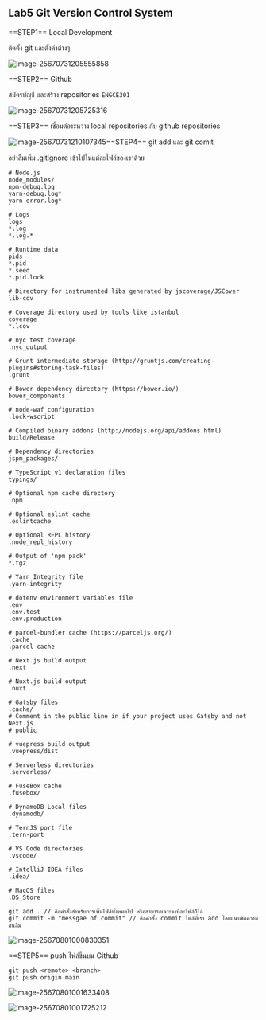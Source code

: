 ## Lab5 Git Version Control System

==STEP1== Local Development

ติดตั้ง git และตั้งค่าต่างๆ

![image-25670731205555858](/Users/jiraphat/Desktop/ProjectHub/SD/images/image-25670731205555858.png)

==STEP2== Github

สมัครบัญชี และสร้าง repositories `ENGCE301`

![image-25670731205725316](/Users/jiraphat/Desktop/ProjectHub/SD/images/image-25670731205725316.png)

==STEP3== เชื่อมต่อระหว่าง local repositories กับ github repositories

![image-25670731210107345](/Users/jiraphat/Desktop/ProjectHub/SD/images/image-25670731210107345.png)==STEP4== git add และ git comit 

อย่าลืมเพิ่ม .gitignore เข้าไปในแต่ละไฟล์ของเราด้วย

```
# Node.js
node_modules/
npm-debug.log
yarn-debug.log*
yarn-error.log*

# Logs
logs
*.log
*.log.*

# Runtime data
pids
*.pid
*.seed
*.pid.lock

# Directory for instrumented libs generated by jscoverage/JSCover
lib-cov

# Coverage directory used by tools like istanbul
coverage
*.lcov

# nyc test coverage
.nyc_output

# Grunt intermediate storage (http://gruntjs.com/creating-plugins#storing-task-files)
.grunt

# Bower dependency directory (https://bower.io/)
bower_components

# node-waf configuration
.lock-wscript

# Compiled binary addons (http://nodejs.org/api/addons.html)
build/Release

# Dependency directories
jspm_packages/

# TypeScript v1 declaration files
typings/

# Optional npm cache directory
.npm

# Optional eslint cache
.eslintcache

# Optional REPL history
.node_repl_history

# Output of 'npm pack'
*.tgz

# Yarn Integrity file
.yarn-integrity

# dotenv environment variables file
.env
.env.test
.env.production

# parcel-bundler cache (https://parceljs.org/)
.cache
.parcel-cache

# Next.js build output
.next

# Nuxt.js build output
.nuxt

# Gatsby files
.cache/
# Comment in the public line in if your project uses Gatsby and not Next.js
# public

# vuepress build output
.vuepress/dist

# Serverless directories
.serverless/

# FuseBox cache
.fusebox/

# DynamoDB Local files
.dynamodb/

# TernJS port file
.tern-port

# VS Code directories
.vscode/

# IntelliJ IDEA files
.idea/

# MacOS files
.DS_Store
```

```shell
git add . // คือคำสั้งสำหรับการเพิ่มไฟล์ทั้งหมดไป หรือสามารถเจาะจงที่ละไฟล์ก็ได้
git commit -m "messgae of commit" // คือคำสั้ง commit ไฟล์ที่เรา add โดยแนบข้อความกันลืม
```

![image-25670801000830351](/Users/jiraphat/Desktop/ProjectHub/SD/images/image-25670801000830351.png)

==STEP5== push ไฟล์ขึ้นบน Github

```shell
git push <remote> <branch>
git push origin main
```

![image-25670801001633408](/Users/jiraphat/Desktop/ProjectHub/SD/images/image-25670801001633408.png)

![image-25670801001725212](/Users/jiraphat/Desktop/ProjectHub/SD/images/image-25670801001725212.png)

